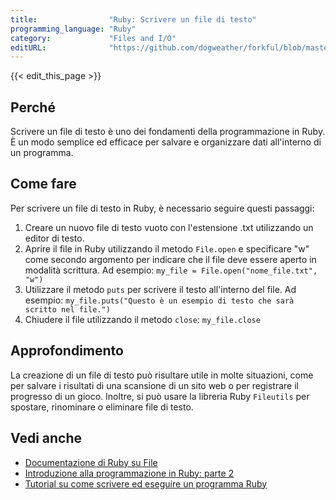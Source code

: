 ```yaml
---
title:                "Ruby: Scrivere un file di testo"
programming_language: "Ruby"
category:             "Files and I/O"
editURL:              "https://github.com/dogweather/forkful/blob/master/content/it/ruby/writing-a-text-file.md"
---
```


{{< edit_this_page >}}

## Perché 

Scrivere un file di testo è uno dei fondamenti della programmazione in Ruby. È un modo semplice ed efficace per salvare e organizzare dati all'interno di un programma.

## Come fare 

Per scrivere un file di testo in Ruby, è necessario seguire questi passaggi:

1. Creare un nuovo file di testo vuoto con l'estensione .txt utilizzando un editor di testo.
2. Aprire il file in Ruby utilizzando il metodo `File.open` e specificare "w" come secondo argomento per indicare che il file deve essere aperto in modalità scrittura. Ad esempio: `my_file = File.open("nome_file.txt", "w")`
3. Utilizzare il metodo `puts` per scrivere il testo all'interno del file. Ad esempio: `my_file.puts("Questo è un esempio di testo che sarà scritto nel file.")`
4. Chiudere il file utilizzando il metodo `close`: `my_file.close`

## Approfondimento

La creazione di un file di testo può risultare utile in molte situazioni, come per salvare i risultati di una scansione di un sito web o per registrare il progresso di un gioco. Inoltre, si può usare la libreria Ruby `Fileutils` per spostare, rinominare o eliminare file di testo.

## Vedi anche

- [Documentazione di Ruby su File](https://ruby-doc.org/core-2.6/File.html)
- [Introduzione alla programmazione in Ruby: parte 2](https://medium.com/@francescobiancozz/task1-la-programmazione-in-ruby-parte-2-44abdfa97f01)
- [Tutorial su come scrivere ed eseguire un programma Ruby](https://realpython.com/python-ides-code-editors-guide/)